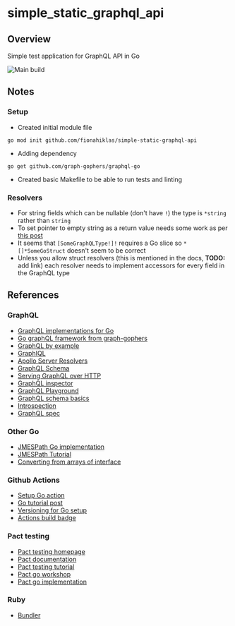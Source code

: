 # simple_static_graphql_api

## Overview

Simple test application for GraphQL API in Go

![Main build](../../actions/workflows/build-and-test.yaml/badge.svg?branch=main)

## Notes

### Setup 

* Created initial module file

```
go mod init github.com/fionahiklas/simple-static-graphql-api
```

* Adding dependency 

``` 
go get github.com/graph-gophers/graphql-go
```

* Created basic Makefile to be able to run tests and linting 


### Resolvers

* For string fields which can be nullable (don't have `!`) the type is `*string` rather than `string`
* To set pointer to empty string as a return value needs some work as per 
[this post](https://stackoverflow.com/questions/42594789/initialize-string-pointer-in-struct)
* It seems that `[SomeGraphQLType!]!` requires a Go slice so `*[]*SomeGoStruct` doesn't seem to be correct
* Unless you allow struct resolvers (this is mentioned in the docs, __TODO:__ add link) each resolver needs 
to implement accessors for every field in the GraphQL type 



## References

### GraphQL

* [GraphQL implementations for Go](https://graphql.org/code/#go)
* [Go graphQL framework from graph-gophers](https://github.com/graph-gophers/graphql-go)
* [GraphQL by example](https://github.com/tonyghita/graphql-go-example)
* [GraphIQL](https://github.com/graphql/graphiql/tree/main/packages/graphiql)
* [Apollo Server Resolvers](https://www.apollographql.com/docs/apollo-server/data/resolvers/)
* [GraphQL Schema](https://graphql.org/learn/schema/)
* [Serving GraphQL over HTTP](https://graphql.org/learn/serving-over-http/)
* [GraphQL inspector](https://www.the-guild.dev/graphql/inspector/docs/essentials/introspect)
* [GraphQL Playground](https://github.com/graphql/graphql-playground)
* [GraphQL schema basics](https://www.apollographql.com/docs/apollo-server/schema/schema/)
* [Introspection](https://graphql.org/learn/introspection/)
* [GraphQL spec](https://github.com/graphql/graphql-spec/blob/main/README.md)

### Other Go

* [JMESPath Go implementation](https://github.com/jmespath/go-jmespath)
* [JMESPath Tutorial](https://jmespath.org/tutorial.html)
* [Converting from arrays of interface](https://stackoverflow.com/questions/12753805/type-converting-slices-of-interfaces)


### Github Actions

* [Setup Go action](https://github.com/actions/setup-go)
* [Go tutorial post](https://medium.com/swlh/setting-up-github-actions-for-go-project-ea84f4ed3a40)
* [Versioning for Go setup](https://github.com/npm/node-semver)
* [Actions build badge](https://docs.github.com/en/actions/monitoring-and-troubleshooting-workflows/adding-a-workflow-status-badge)


### Pact testing 

* [Pact testing homepage](https://pact.io)
* [Pact documentation](https://docs.pact.io)
* [Pact testing tutorial](https://medium.com/nerd-for-tech/the-ultimate-guide-for-contract-testing-with-pact-and-go-177b4af13700)
* [Pact go workshop](https://github.com/pact-foundation/pact-workshop-go)
* [Pact go implementation](https://github.com/pact-foundation/pact-go)

### Ruby

* [Bundler](https://bundler.io/v2.3/man/bundle.1.html)